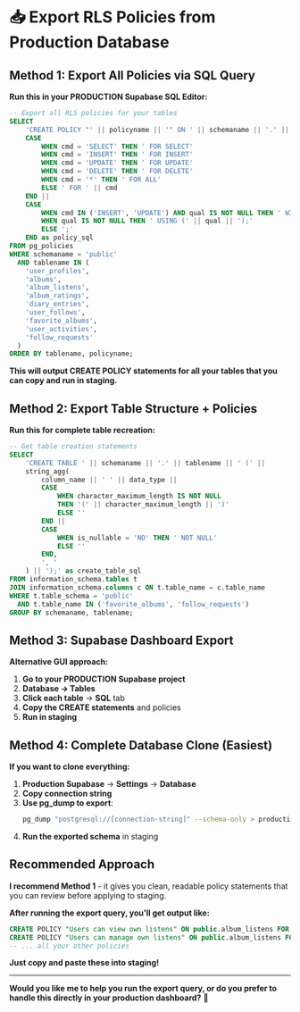 # 📥 Export RLS Policies from Production Database

## Method 1: Export All Policies via SQL Query

**Run this in your PRODUCTION Supabase SQL Editor:**

```sql
-- Export all RLS policies for your tables
SELECT 
    'CREATE POLICY "' || policyname || '" ON ' || schemaname || '.' || tablename ||
    CASE 
        WHEN cmd = 'SELECT' THEN ' FOR SELECT'
        WHEN cmd = 'INSERT' THEN ' FOR INSERT' 
        WHEN cmd = 'UPDATE' THEN ' FOR UPDATE'
        WHEN cmd = 'DELETE' THEN ' FOR DELETE'
        WHEN cmd = '*' THEN ' FOR ALL'
        ELSE ' FOR ' || cmd
    END ||
    CASE 
        WHEN cmd IN ('INSERT', 'UPDATE') AND qual IS NOT NULL THEN ' WITH CHECK (' || qual || ');'
        WHEN qual IS NOT NULL THEN ' USING (' || qual || ');'
        ELSE ';'
    END as policy_sql
FROM pg_policies 
WHERE schemaname = 'public' 
  AND tablename IN (
    'user_profiles', 
    'albums', 
    'album_listens', 
    'album_ratings', 
    'diary_entries', 
    'user_follows', 
    'favorite_albums',
    'user_activities',
    'follow_requests'
  )
ORDER BY tablename, policyname;
```

**This will output CREATE POLICY statements for all your tables that you can copy and run in staging.**

## Method 2: Export Table Structure + Policies

**Run this for complete table recreation:**

```sql
-- Get table creation statements
SELECT 
    'CREATE TABLE ' || schemaname || '.' || tablename || ' (' ||
    string_agg(
        column_name || ' ' || data_type ||
        CASE 
            WHEN character_maximum_length IS NOT NULL 
            THEN '(' || character_maximum_length || ')'
            ELSE ''
        END ||
        CASE 
            WHEN is_nullable = 'NO' THEN ' NOT NULL'
            ELSE ''
        END,
        ', '
    ) || ');' as create_table_sql
FROM information_schema.tables t
JOIN information_schema.columns c ON t.table_name = c.table_name
WHERE t.table_schema = 'public' 
  AND t.table_name IN ('favorite_albums', 'follow_requests')
GROUP BY schemaname, tablename;
```

## Method 3: Supabase Dashboard Export

**Alternative GUI approach:**

1. **Go to your PRODUCTION Supabase project**
2. **Database → Tables**
3. **Click each table** → **SQL** tab
4. **Copy the CREATE statements** and policies
5. **Run in staging**

## Method 4: Complete Database Clone (Easiest)

**If you want to clone everything:**

1. **Production Supabase** → **Settings** → **Database**
2. **Copy connection string**
3. **Use pg_dump to export**:
   ```bash
   pg_dump "postgresql://[connection-string]" --schema-only > production_schema.sql
   ```
4. **Run the exported schema** in staging

## Recommended Approach

**I recommend Method 1** - it gives you clean, readable policy statements that you can review before applying to staging.

**After running the export query, you'll get output like:**
```sql
CREATE POLICY "Users can view own listens" ON public.album_listens FOR SELECT USING (auth.uid() = user_id);
CREATE POLICY "Users can manage own listens" ON public.album_listens FOR ALL USING (auth.uid() = user_id);
-- ... all your other policies
```

**Just copy and paste these into staging!** 

---

**Would you like me to help you run the export query, or do you prefer to handle this directly in your production dashboard?** 🎯